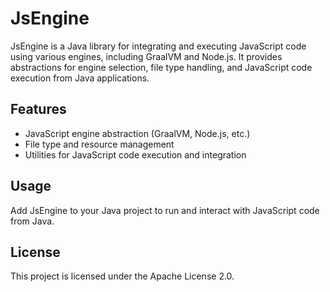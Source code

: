 # JsEngine

JsEngine is a Java library for integrating and executing JavaScript code using various engines, including GraalVM and Node.js. It provides abstractions for engine selection, file type handling, and JavaScript code execution from Java applications.

## Features
- JavaScript engine abstraction (GraalVM, Node.js, etc.)
- File type and resource management
- Utilities for JavaScript code execution and integration

## Usage
Add JsEngine to your Java project to run and interact with JavaScript code from Java.

## License
This project is licensed under the Apache License 2.0.
